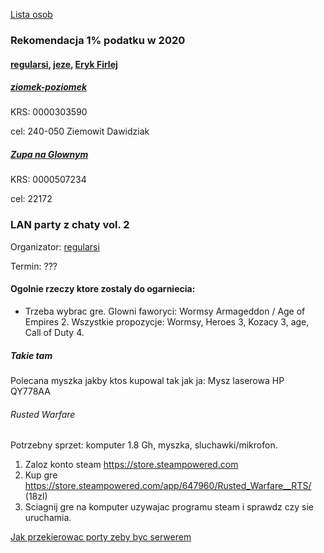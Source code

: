 [Lista osob](https://towers-of-trust.herokuapp.com/show_group/1?tab=members)

### Rekomendacja 1% podatku w 2020
#### [regularsi](https://towers-of-trust.herokuapp.com/show_group/1?tab=tower&tower_id=1), [jeze](https://towers-of-trust.herokuapp.com/show_group/1?tab=tower&tower_id=2), [Eryk Firlej](https://towers-of-trust.herokuapp.com/show_group/1?tab=members)

##### [ziomek-poziomek](https://www.facebook.com/ziomekpoziomek2011/)

KRS: 0000303590

cel: 240-050 Ziemowit Dawidziak

##### [Zupa na Glownym](https://www.facebook.com/ZupaNaGlownym/posts/868633420247116?__tn__=K-R)

KRS: 0000507234

cel: 22172


### LAN party z chaty vol. 2

Organizator: [regularsi](https://towers-of-trust.herokuapp.com/show_group/1?tab=tower&tower_id=1)

Termin: ???

#### Ogolnie rzeczy ktore zostaly do ogarniecia:
- Trzeba wybrac gre. Glowni faworyci: Wormsy Armageddon / Age of Empires 2. Wszystkie propozycje: Wormsy, Heroes 3, Kozacy 3, age, Call of Duty 4.

##### Takie tam

Polecana myszka jakby ktos kupowal tak jak ja: Mysz laserowa HP QY778AA

###### Rusted Warfare

Potrzebny sprzet: komputer 1.8 Gh, myszka, sluchawki/mikrofon.

 1. Zaloz konto steam https://store.steampowered.com
 2. Kup gre https://store.steampowered.com/app/647960/Rusted_Warfare__RTS/ (18zl)
 3. Sciagnij gre na komputer uzywajac programu steam i sprawdz czy sie uruchamia.

[Jak przekierowac porty zeby byc serwerem](https://portforward.com/rusted-warfare/)